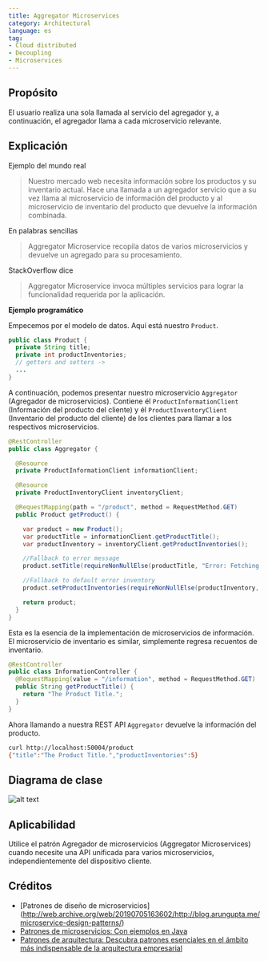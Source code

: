 ```yaml
---
title: Aggregator Microservices
category: Architectural
language: es
tag:
- Cloud distributed
- Decoupling
- Microservices
---
```


## Propósito

El usuario realiza una sola llamada al servicio del agregador y, a continuación, el agregador llama a cada microservicio
relevante.

## Explicación

Ejemplo del mundo real

> Nuestro mercado web necesita información sobre los productos y su inventario actual. Hace una llamada a un agregador
> servicio que a su vez llama al microservicio de información del producto y al microservicio de inventario del producto
> que devuelve la
> información combinada.

En palabras sencillas

> Aggregator Microservice recopila datos de varios microservicios y devuelve un agregado para su procesamiento.

StackOverflow dice

> Aggregator Microservice invoca múltiples servicios para lograr la funcionalidad requerida por la aplicación.

**Ejemplo programático**

Empecemos por el modelo de datos. Aquí está nuestro `Product`.

```java
public class Product {
  private String title;
  private int productInventories;
  // getters and setters ->
  ...
}
```

A continuación, podemos presentar nuestro microservicio `Aggregator` (Agregador de microservicios). Contiene él
`ProductInformationClient` (Información del producto del cliente) y él
`ProductInventoryClient` (Inventario del producto del cliente) de los clientes para llamar a los respectivos
microservicios.

```java
@RestController
public class Aggregator {

  @Resource
  private ProductInformationClient informationClient;

  @Resource
  private ProductInventoryClient inventoryClient;

  @RequestMapping(path = "/product", method = RequestMethod.GET)
  public Product getProduct() {

    var product = new Product();
    var productTitle = informationClient.getProductTitle();
    var productInventory = inventoryClient.getProductInventories();

    //Fallback to error message
    product.setTitle(requireNonNullElse(productTitle, "Error: Fetching Product Title Failed"));

    //Fallback to default error inventory
    product.setProductInventories(requireNonNullElse(productInventory, -1));

    return product;
  }
}
```

Esta es la esencia de la implementación de microservicios de información. El microservicio de inventario es similar,
simplemente regresa
recuentos de inventario.

```java
@RestController
public class InformationController {
  @RequestMapping(value = "/information", method = RequestMethod.GET)
  public String getProductTitle() {
    return "The Product Title.";
  }
}
```

Ahora llamando a nuestra REST API `Aggregator` devuelve la información del producto.

```bash
curl http://localhost:50004/product
{"title":"The Product Title.","productInventories":5}
```

## Diagrama de clase

![alt text](./aggregator-service/etc/aggregator-service.png "Aggregator Microservice")

## Aplicabilidad

Utilice el patrón Agregador de microservicios (Aggregator Microservices) cuando necesite una API unificada para varios
microservicios, independientemente del dispositivo cliente.

## Créditos

* [Patrones de diseño de microservicios] (http://web.archive.org/web/20190705163602/http://blog.arungupta.me/microservice-design-patterns/)
* [Patrones de microservicios: Con ejemplos en Java](https://www.amazon.com/gp/product/1617294543/ref=as_li_qf_asin_il_tl?ie=UTF8&tag=javadesignpat-20&creative=9325&linkCode=as2&creativeASIN=1617294543&linkId=8b4e570267bc5fb8b8189917b461dc60)
* [Patrones de arquitectura: Descubra patrones esenciales en el ámbito más indispensable de la arquitectura empresarial](https://www.amazon.com/gp/product/B077T7V8RC/ref=as_li_qf_asin_il_tl?ie=UTF8&tag=javadesignpat-20&creative=9325&linkCode=as2&creativeASIN=B077T7V8RC&linkId=c34d204bfe1b277914b420189f09c1a4)
